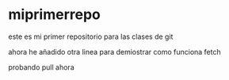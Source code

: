 # miprimerrepo
este es mi primer repositorio para las clases de git

ahora he añadido otra linea para demiostrar como funciona fetch

probando pull ahora
